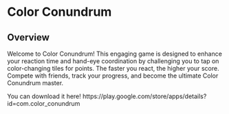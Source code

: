 <!DOCTYPE html>
<body>
    <h1>Color Conundrum</h1>
    <h2>Overview</h2>
    <p>Welcome to Color Conundrum! This engaging game is designed to enhance your reaction time and hand-eye coordination by challenging you to tap on color-changing tiles for points. The faster you react, the higher your score. Compete with friends, track your progress, and become the ultimate Color Conundrum master.</p>

<p>You can download it here! https://play.google.com/store/apps/details?id=com.color_conundrum</p>
